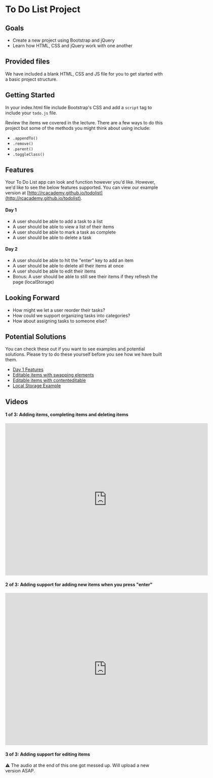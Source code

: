 # To Do List Project


## Goals
* Create a new project using Bootstrap and jQuery
* Learn how HTML, CSS and jQuery work with one another


## Provided files
We have included a blank HTML, CSS and JS file for you to get started with a basic project structure.

## Getting Started

In your index.html file include Bootstrap's CSS and add a <code>script</code> tag to include your <code>todo.js</code> file.

Review the items we covered in the lecture. There are a few ways to do this project but some of the methods you might think about using include:

* <code>.appendTo()</code>
* <code>.remove()</code>
* <code>.parent()</code>
* <code>.toggleClass()</code>

## Features

Your To Do List app can look and function however you'd like. However, we'd like to see the below features supported. You can view our example version at [http://rcacademy.github.io/todolist](http://rcacademy.github.io/todolist).

#### Day 1
* A user should be able to add a task to a list
* A user should be able to view a list of their items
* A user should be able to mark a task as complete
* A user should be able to delete a task

#### Day 2
* A user should be able to hit the "enter" key to add an item
* A user should be able to delete all their items at once
* A user should be able to edit their items
* Bonus: A user should be able to still see their items if they refresh the page (localStorage)

## Looking Forward
* How might we let a user reorder their tasks?
* How could we support organizing tasks into categories?
* How about assigning tasks to someone else?


## Potential Solutions
You can check these out if you want to see examples and potential solutions. Please try to do these yourself before you see how we have built them.

* [Day 1 Features](https://github.com/rcacademy/todolist/tree/gh-pages)
* [Editable items with swapping elements](https://github.com/rcacademy/todolist/tree/editable)
* [Editable items with contenteditable](https://github.com/rcacademy/todolist/tree/contenteditable)
* [Local Storage Example](https://github.com/rcacademy/todolist/tree/localstorage)


## Videos

#### 1 of 3: Adding items, completing items and deleting items

<iframe width="640" height="480" src="https://www.youtube.com/embed/gC3_jolCphM?rel=0" frameborder="0" allowfullscreen></iframe>

#### 2 of 3: Adding support for adding new items when you press "enter"

<iframe width="640" height="480" src="https://www.youtube.com/embed/ihD5SEVz6es?rel=0" frameborder="0" allowfullscreen></iframe>

#### 3 of 3: Adding support for editing items
:warning: The audio at the end of this one got messed up. Will upload a new version ASAP.
